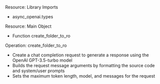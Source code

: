 Resource: Library Imports
  - async_openai.types

Resource: Main Object
  - Function create_folder_to_ro

Operation: create_folder_to_ro
  - Create a chat completion request to generate a response using the OpenAI GPT-3.5-turbo model
  - Builds the request message arguments by formatting the source code and system/user prompts
  - Sets the maximum token length, model, and messages for the request